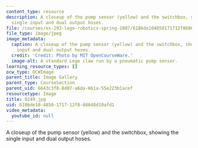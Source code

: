 ```yaml
---
content_type: resource
description: A closeup of the pump sensor (yellow) and the switchbox, showing the
  single input and dual output hoses.
file: /courses/es-293-lego-robotics-spring-2007/6186de104850171712f868648d10afd1_0250.jpg
file_type: image/jpeg
image_metadata:
  caption: A closeup of the pump sensor (yellow) and the switchbox, showing the single
    input and dual output hoses.
  credit: 'Credit: Photo by MIT OpenCourseWare.'
  image-alt: A standard Lego claw run by a pneumatic pump sensor.
learning_resource_types: []
ocw_type: OCWImage
parent_title: Image Gallery
parent_type: CourseSection
parent_uid: 6643c3f8-8d87-a6da-661a-55e223b1acef
resourcetype: Image
title: 0249.jpg
uid: 6186de10-4850-1717-12f8-68648d10afd1
video_metadata:
  youtube_id: null
---
```

A closeup of the pump sensor (yellow) and the switchbox, showing the single input and dual output hoses.